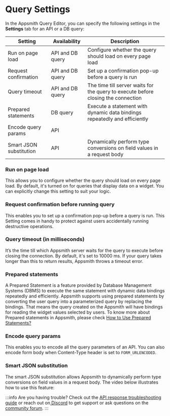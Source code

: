 # Query Settings

In the Appsmith Query Editor, you can specify the following settings in the **Settings** tab for an API or a DB query:

|Setting   | Availability  | Description  |
|----------|---------------|--------------|
| Run on page load  | API and DB query  | Configure whether the query should load on every page load   |
| Request confirmation  | API and DB query  | Set up a confirmation pop-up before a query is run  |
| Query timeout  | API and DB query  | The time till server waits for the query to execute before closing the connection   |
| Prepared statements | DB query | Execute a statement with dynamic data bindings repeatedly and efficiently |
| Encode query params  | API  |   |
| Smart JSON substitution  | API   | Dynamically perform type conversions on field values in a request body  |

### Run on page load

This allows you to configure whether the query should load on every page load. By default, it's turned on for queries that display data on a widget. You can explicitly change this setting to suit your logic.

### Request confirmation before running query

This enables you to set up a confirmation pop-up before a query is run. This Setting comes in handy to protect against users accidentally running destructive operations.

### Query timeout (in milliseconds)

It’s the time till which Appsmith server waits for the query to execute before closing the connection. By default, it's set to 10000 ms. If your query takes longer than this to return results, Appsmith throws a timeout error.

### Prepared statements

A Prepared Statement is a feature provided by Database Management Systems (DBMS) to execute the same statement with dynamic data bindings repeatedly and efficiently. Appsmith supports using prepared statements by converting the user query into a parameterized query by replacing the bindings. That means the query created on the Appsmith will have bindings for reading the widget values selected by users. To know more about Prepared statements in Appsmith, please check [How to Use Prepared Statements?](/learning-and-resources/how-to-guides/how-to-use-prepared-statements.md)

### Encode query params

This enables you to encode all the query parameters of an API. You can also encode form body when Content-Type header is set to `FORM_URLENCODED`.


### Smart JSON substitution

The smart JSON substitution allows Appsmith to dynamically perform type conversions on field values in a request body. The video below illustrates how to use this feature:

<VideoEmbed host="youtube" videoId="-Z3y-pdNhXc" title="How to use smart JSON substitution" caption="How to use smart JSON substitution"/>

:::info
Are you having trouble? Check out the [API response troubleshooting guide](/help-and-support/troubleshooting-guide/query-errors) or reach out on[ Discord](https://discord.com/invite/rBTTVJp) to get support or ask questions on the [community forum](https://community.appsmith.com/).
:::
